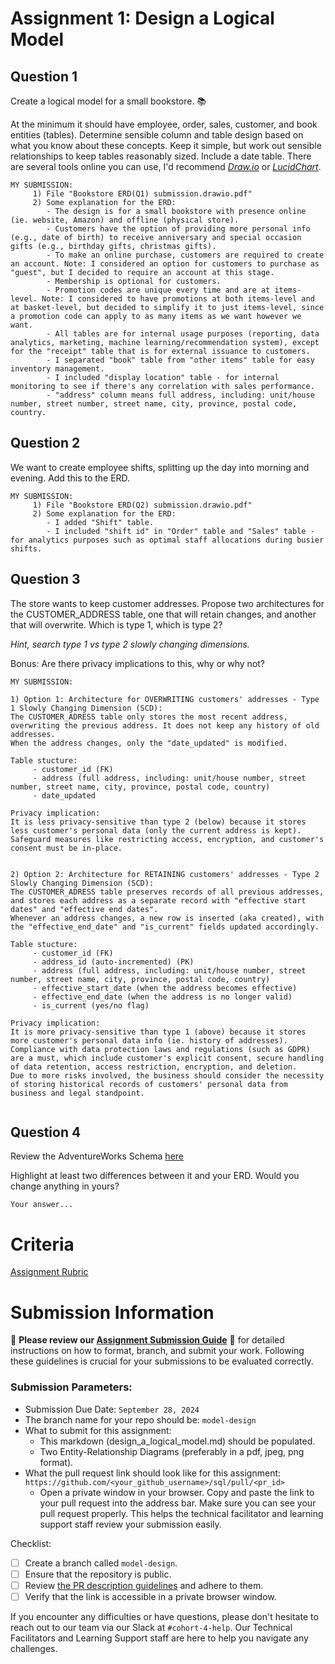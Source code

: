 # Assignment 1: Design a Logical Model

## Question 1
Create a logical model for a small bookstore. 📚

At the minimum it should have employee, order, sales, customer, and book entities (tables). Determine sensible column and table design based on what you know about these concepts. Keep it simple, but work out sensible relationships to keep tables reasonably sized. Include a date table. There are several tools online you can use, I'd recommend [_Draw.io_](https://www.drawio.com/) or [_LucidChart_](https://www.lucidchart.com/pages/).

```
MY SUBMISSION: 
     1) File "Bookstore ERD(Q1) submission.drawio.pdf" 
     2) Some explanation for the ERD: 
        - The design is for a small bookstore with presence online (ie. website, Amazon) and offline (physical store). 
        - Customers have the option of providing more personal info (e.g., date of birth) to receive anniversary and special occasion gifts (e.g., birthday gifts, christmas gifts). 
        - To make an online purchase, customers are required to create an account. Note: I considered an option for customers to purchase as "guest", but I decided to require an account at this stage. 
        - Membership is optional for customers. 
        - Promotion codes are unique every time and are at items-level. Note: I considered to have promotions at both items-level and at basket-level, but decided to simplify it to just items-level, since a promotion code can apply to as many items as we want however we want. 
        - All tables are for internal usage purposes (reporting, data analytics, marketing, machine learning/recommendation system), except for the "receipt" table that is for external issuance to customers. 
        - I separated "book" table from "other items" table for easy inventory management. 
        - I included "display location" table - for internal monitoring to see if there's any correlation with sales performance.
        - "address" column means full address, including: unit/house number, street number, street name, city, province, postal code, country. 

```
   

## Question 2
We want to create employee shifts, splitting up the day into morning and evening. Add this to the ERD.

```
MY SUBMISSION: 
     1) File "Bookstore ERD(Q2) submission.drawio.pdf" 
     2) Some explanation for the ERD: 
        - I added "Shift" table. 
        - I included "shift id" in "Order" table and "Sales" table - for analytics purposes such as optimal staff allocations during busier shifts. 
```
         

## Question 3
The store wants to keep customer addresses. Propose two architectures for the CUSTOMER_ADDRESS table, one that will retain changes, and another that will overwrite. Which is type 1, which is type 2?

_Hint, search type 1 vs type 2 slowly changing dimensions._

Bonus: Are there privacy implications to this, why or why not?
```
MY SUBMISSION:

1) Option 1: Architecture for OVERWRITING customers' addresses - Type 1 Slowly Changing Dimension (SCD):
The CUSTOMER_ADRESS table only stores the most recent address, overwriting the previous address. It does not keep any history of old addresses.  
When the address changes, only the "date_updated" is modified.  

Table stucture:
     - customer_id (FK)
     - address (full address, including: unit/house number, street number, street name, city, province, postal code, country)
     - date_updated

Privacy implication:
It is less privacy-sensitive than type 2 (below) because it stores less customer's personal data (only the current address is kept). 
Safeguard measures like restricting access, encryption, and customer's consent must be in-place. 


2) Option 2: Architecture for RETAINING customers' addresses - Type 2 Slowly Changing Dimension (SCD):
The CUSTOMER_ADRESS table preserves records of all previous addresses, and stores each address as a separate record with "effective start dates" and "effective end dates". 
Whenever an address changes, a new row is inserted (aka created), with the "effective_end_date" and "is_current" fields updated accordingly. 

Table stucture:
     - customer_id (FK)
     - address_id (auto-incremented) (PK) 
     - address (full address, including: unit/house number, street number, street name, city, province, postal code, country)
     - effective_start_date (when the address becomes effective)
     - effective_end_date (when the address is no longer valid)
     - is_current (yes/no flag)  

Privacy implication:
It is more privacy-sensitive than type 1 (above) because it stores more customer's personal data info (ie. history of addresses). 
Compliance with data protection laws and regulations (such as GDPR) are a must, which include customer's explicit consent, secure handling of data retention, access restriction, encryption, and deletion. 
Due to more risks involved, the business should consider the necessity of storing historical records of customers' personal data from business and legal standpoint.


```

## Question 4
Review the AdventureWorks Schema [here](https://i.stack.imgur.com/LMu4W.gif)

Highlight at least two differences between it and your ERD. Would you change anything in yours?
```
Your answer...
```

# Criteria

[Assignment Rubric](./assignment_rubric.md)

# Submission Information

🚨 **Please review our [Assignment Submission Guide](https://github.com/UofT-DSI/onboarding/blob/main/onboarding_documents/submissions.md)** 🚨 for detailed instructions on how to format, branch, and submit your work. Following these guidelines is crucial for your submissions to be evaluated correctly.

### Submission Parameters:
* Submission Due Date: `September 28, 2024`
* The branch name for your repo should be: `model-design`
* What to submit for this assignment:
    * This markdown (design_a_logical_model.md) should be populated.
    * Two Entity-Relationship Diagrams (preferably in a pdf, jpeg, png format).
* What the pull request link should look like for this assignment: `https://github.com/<your_github_username>/sql/pull/<pr_id>`
    * Open a private window in your browser. Copy and paste the link to your pull request into the address bar. Make sure you can see your pull request properly. This helps the technical facilitator and learning support staff review your submission easily.

Checklist:
- [ ] Create a branch called `model-design`.
- [ ] Ensure that the repository is public.
- [ ] Review [the PR description guidelines](https://github.com/UofT-DSI/onboarding/blob/main/onboarding_documents/submissions.md#guidelines-for-pull-request-descriptions) and adhere to them.
- [ ] Verify that the link is accessible in a private browser window.

If you encounter any difficulties or have questions, please don't hesitate to reach out to our team via our Slack at `#cohort-4-help`. Our Technical Facilitators and Learning Support staff are here to help you navigate any challenges.
